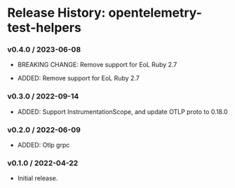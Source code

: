 # Release History: opentelemetry-test-helpers

### v0.4.0 / 2023-06-08

* BREAKING CHANGE: Remove support for EoL Ruby 2.7 

* ADDED: Remove support for EoL Ruby 2.7 

### v0.3.0 / 2022-09-14

* ADDED: Support InstrumentationScope, and update OTLP proto to 0.18.0 

### v0.2.0 / 2022-06-09

* ADDED: Otlp grpc 

### v0.1.0 / 2022-04-22

* Initial release.

